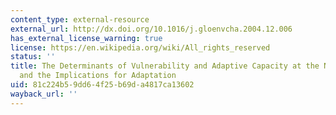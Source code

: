```yaml
---
content_type: external-resource
external_url: http://dx.doi.org/10.1016/j.gloenvcha.2004.12.006
has_external_license_warning: true
license: https://en.wikipedia.org/wiki/All_rights_reserved
status: ''
title: The Determinants of Vulnerability and Adaptive Capacity at the National Level
  and the Implications for Adaptation
uid: 81c224b5-9dd6-4f25-b69d-a4817ca13602
wayback_url: ''
---
```

